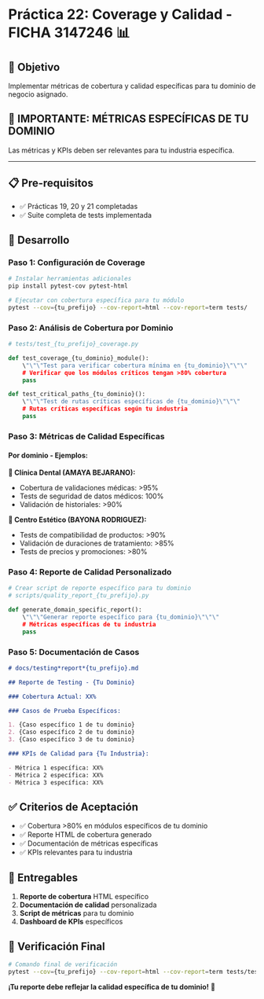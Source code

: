 # Práctica 22: Coverage y Calidad - FICHA 3147246 📊

## 🎯 Objetivo

Implementar métricas de cobertura y calidad específicas para tu dominio de negocio asignado.

## 🚨 **IMPORTANTE: MÉTRICAS ESPECÍFICAS DE TU DOMINIO**

Las métricas y KPIs deben ser relevantes para tu industria específica.

---

## 📋 Pre-requisitos

- ✅ Prácticas 19, 20 y 21 completadas
- ✅ Suite completa de tests implementada

## 🚀 Desarrollo

### Paso 1: Configuración de Coverage

```bash
# Instalar herramientas adicionales
pip install pytest-cov pytest-html

# Ejecutar con cobertura específica para tu módulo
pytest --cov={tu_prefijo} --cov-report=html --cov-report=term tests/
```

### Paso 2: Análisis de Cobertura por Dominio

```python
# tests/test_{tu_prefijo}_coverage.py

def test_coverage_{tu_dominio}_module():
    \"\"\"Test para verificar cobertura mínima en {tu_dominio}\"\"\"
    # Verificar que los módulos críticos tengan >80% cobertura
    pass

def test_critical_paths_{tu_dominio}():
    \"\"\"Test de rutas críticas específicas de {tu_dominio}\"\"\"
    # Rutas críticas específicas según tu industria
    pass
```

### Paso 3: Métricas de Calidad Específicas

#### Por dominio - Ejemplos:

**🦷 Clínica Dental (AMAYA BEJARANO):**

- Cobertura de validaciones médicas: >95%
- Tests de seguridad de datos médicos: 100%
- Validación de historiales: >90%

**💄 Centro Estético (BAYONA RODRIGUEZ):**

- Tests de compatibilidad de productos: >90%
- Validación de duraciones de tratamiento: >85%
- Tests de precios y promociones: >80%

### Paso 4: Reporte de Calidad Personalizado

```python
# Crear script de reporte específico para tu dominio
# scripts/quality_report_{tu_prefijo}.py

def generate_domain_specific_report():
    \"\"\"Generar reporte específico para {tu_dominio}\"\"\"
    # Métricas específicas de tu industria
    pass
```

### Paso 5: Documentación de Casos

```markdown
# docs/testing*report*{tu_prefijo}.md

## Reporte de Testing - {Tu Dominio}

### Cobertura Actual: XX%

### Casos de Prueba Específicos:

1. {Caso específico 1 de tu dominio}
2. {Caso específico 2 de tu dominio}
3. {Caso específico 3 de tu dominio}

### KPIs de Calidad para {Tu Industria}:

- Métrica 1 específica: XX%
- Métrica 2 específica: XX%
- Métrica 3 específica: XX%
```

## ✅ Criterios de Aceptación

- ✅ Cobertura >80% en módulos específicos de tu dominio
- ✅ Reporte HTML de cobertura generado
- ✅ Documentación de métricas específicas
- ✅ KPIs relevantes para tu industria

## 🎯 Entregables

1. **Reporte de cobertura** HTML específico
2. **Documentación de calidad** personalizada
3. **Script de métricas** para tu dominio
4. **Dashboard de KPIs** específicos

## 🚨 **Verificación Final**

```bash
# Comando final de verificación
pytest --cov={tu_prefijo} --cov-report=html --cov-report=term tests/test_{tu_prefijo}*.py -v
```

**¡Tu reporte debe reflejar la calidad específica de tu dominio!** 🎯
